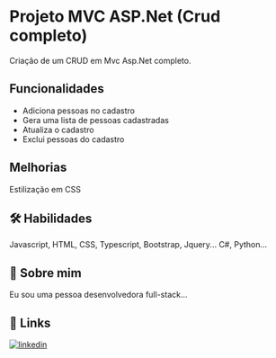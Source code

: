 
# Projeto MVC ASP.Net (Crud completo)

Criação de um CRUD em Mvc Asp.Net completo.






## Funcionalidades
- Adiciona pessoas no cadastro
- Gera uma lista de pessoas cadastradas
- Atualiza o cadastro
- Exclui pessoas do cadastro


## Melhorias

Estilização em CSS


## 🛠 Habilidades
Javascript, HTML, CSS, Typescript, Bootstrap, Jquery...
C#, Python...


## 🚀 Sobre mim
Eu sou uma pessoa desenvolvedora full-stack...


## 🔗 Links

[![linkedin](https://img.shields.io/badge/linkedin-0A66C2?style=for-the-badge&logo=linkedin&logoColor=white)](https://www.linkedin.com/in/rodrigopresidati/)


